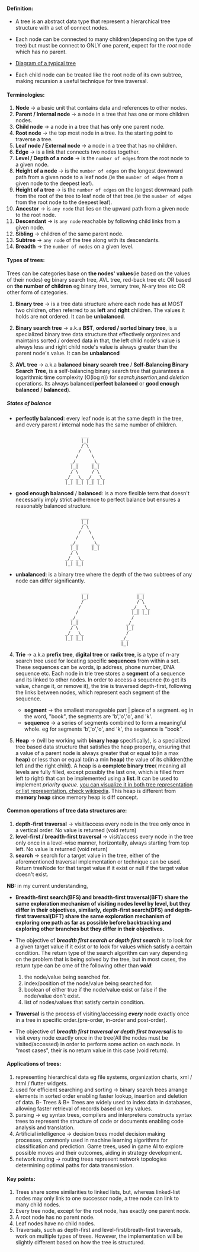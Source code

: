 #### Definition:
- A tree is an abstract data type that represent a hierarchical tree structure with a set of connect nodes.

- Each node can be connected to many children(depending on the type of tree) but must be connect to ONLY one parent, expect for the *root* node which has no parent.

- [Diagram of a typical tree](https://www.geeksforgeeks.org/introduction-to-tree-data-structure-and-algorithm-tutorials/?ref=lbp)

- Each child node can be treated like the root node of its own subtree, making recursion a useful technique for tree traversal.

#### Terminologies:
1. **Node** -> a basic unit that contains data and references to other nodes. 
2. **Parent / Internal node** -> a node in a tree that has one or more children nodes.
3. **Child node** -> a node in a tree that has only one parent node.
4. **Root node** -> the top most node in a tree. Its the starting point to traverse a tree.
5. **Leaf node / External node** -> a node in a tree that has no children.
6. **Edge** -> is a link that connects two nodes together.
7. **Level / Depth of a node** -> is the `number of edges` from the root node to a given node.
8. **Height of a node** -> is the `number of edges` on the longest downward path from a given node to a leaf node.(ie the `number of edges` from a given node to the deepest leaf).
9. **Height of a tree** -> is the `number of edges` on the longest downward path from the root of the tree to leaf node of that tree.(ie the `number of edges` from the root node to the deepest leaf).
10. **Ancestor** -> is `any node` that lies on the upward path from a given node to the root node.
11. **Descendant** -> is `any node` reachable by following child links from a given node.
12. **Sibling** -> children of the same parent node.
13. **Subtree** -> `any node` of the tree along with its descendants.
14. **Breadth** -> the `number of nodes` on a given level.
    
    
#### Types of trees:
Trees can be categories base on **the nodes' values**(ie based on the values of their nodes) eg binary search tree, AVL tree, red-back tree etc OR based on **the number of children** eg binary tree, ternary tree, N-ary tree etc OR other form of categories.

<!-- **Here am listing a mix of diff types of trees that i will be working on not based on any categories:** -->

1. **Binary tree** -> is a tree data structure where each node has at MOST two children, often referred to as **left** and **right** children. The values it holds are not ordered. It can be **unbalanced**.
   
2. **Binary search tree** -> a.k.a **BST**, **ordered / sorted binary tree**, is a specialized binary tree data structure that effectively organizes and maintains sorted / ordered data in that, the left child node's value is always less and right child node's value is always greater than the parent node's value.  It can be **unbalanced**
   
3. **AVL tree** -> a.k.a **balanced binary search tree** / **Self-Balancing Binary Search Tree**, is a self-balancing binary search tree that guarantees a logarithmic time complexity (O(log n)) for *search*,*insertion*,and *deletion* operations. Its always balanced(**perfect balanced** or **good enough balanced** / **balanced**).
   
  ##### States of balance
    
  - **perfectly balanced**: every leaf node is at the same depth in the tree, and every parent / internal node has the same number of children.
```
                            ___
                            |_|
                            / \
                           /   \
                          /     \
                        _/_     _\_
                        |_|     |_|  
                        / \     / \
                      _/_ _\_ _/_ _\_
                      |_| |_| |_| |_|
```
   - **good enough balanced** / **balanced**: is a more flexible term that doesn't necessarily imply strict adherence to perfect balance but ensures a reasonably balanced structure.
```
                            ___
                            |_|
                            / \
                           /   \
                          /     \
                        _/_     _\_
                        |_|     |_|  
                        / \     
                      _/_ _\_ 
                      |_| |_|                         
```
  - **unbalanced**: is a binary tree where the depth of the two subtrees of any node can differ significantly.
```
                            ___                  ___
                            |_|                  |_|
                            /                    / \
                           /                   _/_ _\_
                          /                    |_| |_|
                        _/_                    /
                        |_|                  _/_
                        / \                  |_|
                      _/_ _\_                /
                      |_| |_|              _/_
                                           |_|  
```
4. **Trie** -> a.k.a **prefix tree**, **digital tree** or **radix tree**, is a type of n-ary search tree used for locating specific **sequences** from within a set. These sequences can be words, ip address, phone number, DNA sequence etc. Each node in trie tree stores a **segment** of a sequence and its linked to other nodes. In order to access a sequence (to get its value, change it, or remove it), the trie is traversed depth-first, following the links between nodes, which represent each segment of the sequence.

   - **segment** -> the smallest manageable part | piece of a segment. eg in the word, "book", the segments are 'b','o','o', and 'k'.
   - **sequence** -> a series of segments combined to form a meaningful whole. eg for segments 'b','o','o', and 'k', the sequence is "book".
   
5. **Heap** -> (will be working with **binary heap** specifically), is a specialized tree based data structure that satisfies the heap property, ensuring that a value of a parent node is always greater that or equal to(in a max **heap**) or less than or equal to(in a min **heap**) the value of its children(the left and the right child). A heap is a **complete binary tree**( meaning all levels are fully filled, except possibly the last one, which is filled from left to right) that can be implemented using a **list**. It can be used to implement *priority queue*. [you can visualize it in both tree representation or list representation, check wikipedia](https://en.wikipedia.org/wiki/Heap_(data_structure)#/media/File:Max-Heap-new.svg). This heap is different from **memory heap** since memory heap is diff concept.
   

#### Common operations of tree data structures are:
1. **depth-first traversal** -> visit/access every node in the tree only once in a vertical order. No value is returned (void return)
2. **level-first / breadth-first traversal** -> visit/access every node in the tree only once in a level-wise manner, horizontally, always starting from top left. No value is returned (void return)
3. **search** -> search for a target value in the tree, either of the aforementioned traversal implementation or technique can be used. Return treeNode for that target value if it exist or null if the target value doesn't exist. 

**NB:**
in my current understanding,
- **Breadth-first search(BFS) and breadth-first traversal(BFT) share the same exploration mechanism of visiting nodes level by level, but they differ in their objectives, similarly, depth-first search(DFS) and depth-first traversal(DFT) share the same exploration mechanism of exploring one path as far as possible before backtracking and exploring other branches but they differ in their objectives.** 
 - The objective of ***breadth first search or depth first search*** is to look for a given target value if it exist or to look for values which satisfy a certain condition. The return type of the search algorithm can vary depending on the problem that is being solved by the tree, but in most cases, the return type can be ome of the following other than ***void***:
   1. the node/value being searched for.
   2. index/position of the node/value being searched for.
   3. boolean of either true if the node/value exist or false if the node/value don't exist.
   4. list of nodes/values that satisfy certain condition.
   
 - **Traversal** is the process of visiting/accessing ***every*** node exactly once in a tree in specific order.(pre-order, in-order and post-order).
 - The objective of ***breadth first traversal or depth first traversal*** is to visit every node exactly once in the tree(All the nodes must be visited/accessed) in order to perform some action on each node. In "most cases", their is no return value in this case (void return).

#### Applications of trees:
1. representing hierarchical data eg file systems, organization charts, xml / html / flutter widgets.
2. used for efficient searching and sorting -> binary search trees arrange elements in sorted order enabling faster lookup, insertion and deletion of data. B- Trees & B+ Trees are widely used to index data in databases, allowing faster retrieval of records based on key values.
3. parsing -> eg syntax trees, compilers and interpreters constructs syntax trees to represent the structure of code or documents enabling code analysis and translation.
4. Artificial intelligence -> decision trees model decision making processes, commonly used in machine learning algorithms for classification and prediction. Game trees, used in game AI to explore possible moves and their outcomes, aiding in strategy development.
5. network routing -> routing trees represent network topologies determining optimal paths for data transmission.

#### Key points:
1. Trees share some similarities to linked lists, but, whereas linked-list nodes may
only link to one successor node, a tree node can link to many child nodes.
2. Every tree node, except for the root node, has exactly one parent node.
3. A root node has no parent node.
4. Leaf nodes have no child nodes.
5. Traversals, such as depth-first and level-first/breath-first traversals, work on multiple types
of trees. However, the implementation will be slightly different based on how the
tree is structured.


